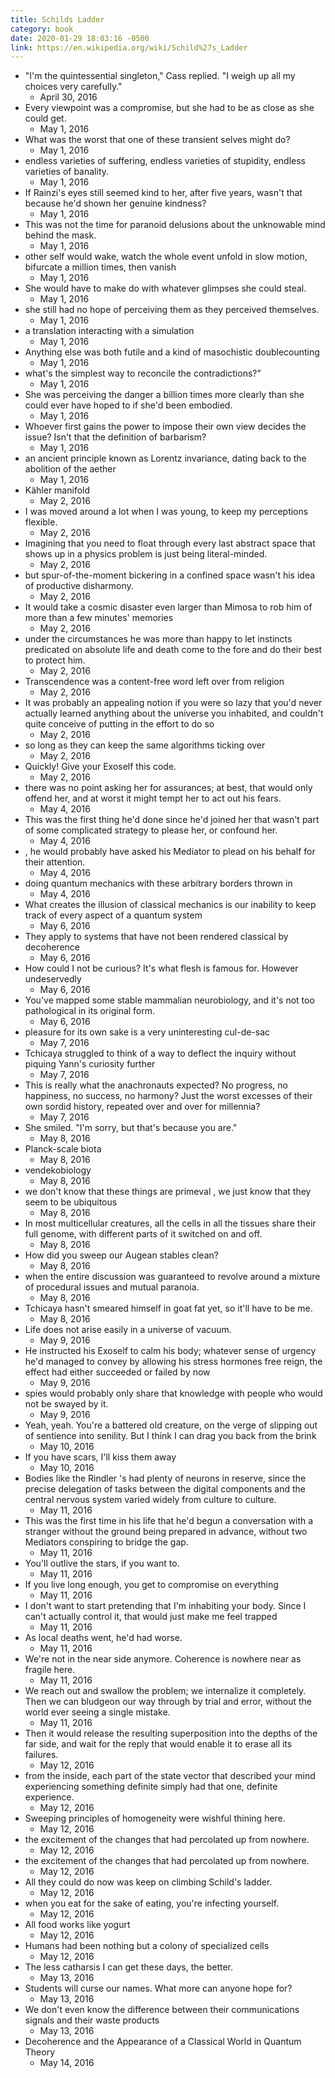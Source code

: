 ```yaml
---
title: Schilds Ladder
category: book
date: 2020-01-29 18:03:16 -0500
link: https://en.wikipedia.org/wiki/Schild%27s_Ladder
---
```


- "I'm the quintessential singleton," Cass replied. "I weigh up all my choices very carefully."
	- April 30, 2016
- Every viewpoint was a compromise, but she had to be as close as she could get.
	- May 1, 2016
- What was the worst that one of these transient selves might do?
	- May 1, 2016
- endless varieties of suffering, endless varieties of stupidity, endless varieties of banality.
	- May 1, 2016
- If Rainzi's eyes still seemed kind to her, after five years, wasn't that because he'd shown her genuine kindness?
	- May 1, 2016
- This was not the time for paranoid delusions about the unknowable mind behind the mask.
	- May 1, 2016
- other self would wake, watch the whole event unfold in slow motion, bifurcate a million times, then vanish
	- May 1, 2016
- She would have to make do with whatever glimpses she could steal.
	- May 1, 2016
- she still had no hope of perceiving them as they perceived themselves.
	- May 1, 2016
- a translation interacting with a simulation
	- May 1, 2016
- Anything else was both futile and a kind of masochistic doublecounting
	- May 1, 2016
- what's the simplest way to reconcile the contradictions?"
	- May 1, 2016
- She was perceiving the danger a billion times more clearly than she could ever have hoped to if she'd been embodied.
	- May 1, 2016
- Whoever first gains the power to impose their own view decides the issue? Isn't that the definition of barbarism?
	- May 1, 2016
- an ancient principle known as Lorentz invariance, dating back to the abolition of the aether
	- May 1, 2016
- Kähler manifold
	- May 2, 2016
- I was moved around a lot when I was young, to keep my perceptions flexible.
	- May 2, 2016
- Imagining that you need to float through every last abstract space that shows up in a physics problem is just being literal-minded.
	- May 2, 2016
- but spur-of-the-moment bickering in a confined space wasn't his idea of productive disharmony.
	- May 2, 2016
- It would take a cosmic disaster even larger than Mimosa to rob him of more than a few minutes' memories
	- May 2, 2016
- under the circumstances he was more than happy to let instincts predicated on absolute life and death come to the fore and do their best to protect him.
	- May 2, 2016
- Transcendence was a content-free word left over from religion
	- May 2, 2016
- It was probably an appealing notion if you were so lazy that you'd never actually learned anything about the universe you inhabited, and couldn't quite conceive of putting in the effort to do so
	- May 2, 2016
- so long as they can keep the same algorithms ticking over
	- May 2, 2016
- Quickly! Give your Exoself this code.
	- May 2, 2016
- there was no point asking her for assurances; at best, that would only offend her, and at worst it might tempt her to act out his fears.
	- May 4, 2016
- This was the first thing he'd done since he'd joined her that wasn't part of some complicated strategy to please her, or confound her.
	- May 4, 2016
- , he would probably have asked his Mediator to plead on his behalf for their attention.
	- May 4, 2016
- doing quantum mechanics with these arbitrary borders thrown in
	- May 4, 2016
- What creates the illusion of classical mechanics is our inability to keep track of every aspect of a quantum system
	- May 6, 2016
- They apply to systems that have not been rendered classical by decoherence
	- May 6, 2016
- How could I not be curious? It's what flesh is famous for. However undeservedly
	- May 6, 2016
- You've mapped some stable mammalian neurobiology, and it's not too pathological in its original form.
	- May 6, 2016
- pleasure for its own sake is a very uninteresting cul-de-sac
	- May 7, 2016
- Tchicaya struggled to think of a way to deflect the inquiry without piquing Yann's curiosity further
	- May 7, 2016
- This is really what the anachronauts expected? No progress, no happiness, no success, no harmony? Just the worst excesses of their own sordid history, repeated over and over for millennia?
	- May 7, 2016
- She smiled. "I'm sorry, but that's because you are."
	- May 8, 2016
- Planck-scale biota
	- May 8, 2016
- vendekobiology
	- May 8, 2016
- we don't know that these things are primeval , we just know that they seem to be ubiquitous
	- May 8, 2016
- In most multicellular creatures, all the cells in all the tissues share their full genome, with different parts of it switched on and off.
	- May 8, 2016
- How did you sweep our Augean stables clean?
	- May 8, 2016
- when the entire discussion was guaranteed to revolve around a mixture of procedural issues and mutual paranoia.
	- May 8, 2016
- Tchicaya hasn't smeared himself in goat fat yet, so it'll have to be me.
	- May 8, 2016
- Life does not arise easily in a universe of vacuum.
	- May 9, 2016
- He instructed his Exoself to calm his body; whatever sense of urgency he'd managed to convey by allowing his stress hormones free reign, the effect had either succeeded or failed by now
	- May 9, 2016
- spies would probably only share that knowledge with people who would not be swayed by it.
	- May 9, 2016
- Yeah, yeah. You're a battered old creature, on the verge of slipping out of sentience into senility. But I think I can drag you back from the brink
	- May 10, 2016
- If you have scars, I'll kiss them away
	- May 10, 2016
- Bodies like the Rindler 's had plenty of neurons in reserve, since the precise delegation of tasks between the digital components and the central nervous system varied widely from culture to culture.
	- May 11, 2016
- This was the first time in his life that he'd begun a conversation with a stranger without the ground being prepared in advance, without two Mediators conspiring to bridge the gap.
	- May 11, 2016
- You'll outlive the stars, if you want to.
	- May 11, 2016
- If you live long enough, you get to compromise on everything
	- May 11, 2016
- I don't want to start pretending that I'm inhabiting your body. Since I can't actually control it, that would just make me feel trapped
	- May 11, 2016
- As local deaths went, he'd had worse.
	- May 11, 2016
- We're not in the near side anymore. Coherence is nowhere near as fragile here.
	- May 11, 2016
- We reach out and swallow the problem; we internalize it completely. Then we can bludgeon our way through by trial and error, without the world ever seeing a single mistake.
	- May 11, 2016
- Then it would release the resulting superposition into the depths of the far side, and wait for the reply that would enable it to erase all its failures.
	- May 12, 2016
- from the inside, each part of the state vector that described your mind experiencing something definite simply had that one, definite experience.
	- May 12, 2016
- Sweeping principles of homogeneity were wishful thining here.
	- May 12, 2016
- the excitement of the changes that had percolated up from nowhere.
	- May 12, 2016
- the excitement of the changes that had percolated up from nowhere.
	- May 12, 2016
- All they could do now was keep on climbing Schild's ladder.
	- May 12, 2016
- when you eat for the sake of eating, you're infecting yourself.
	- May 12, 2016
- All food works like yogurt
	- May 12, 2016
- Humans had been nothing but a colony of specialized cells
	- May 12, 2016
- The less catharsis I can get these days, the better.
	- May 13, 2016
- Students will curse our names. What more can anyone hope for?
	- May 13, 2016
- We don't even know the difference between their communications signals and their waste products
	- May 13, 2016
- Decoherence and the Appearance of a Classical World in Quantum Theory
	- May 14, 2016
